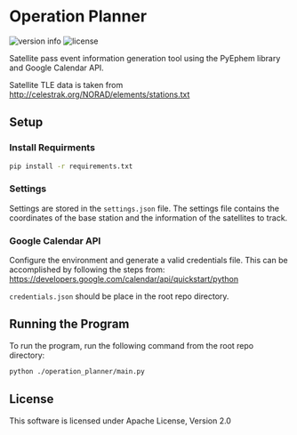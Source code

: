 # Operation Planner
![version info](https://img.shields.io/badge/Python-3.9-blue)
![license](https://img.shields.io/github/license/schulz89/operation_planner)

Satellite pass event information generation tool using the PyEphem library and Google Calendar API.

Satellite TLE data is taken from http://celestrak.org/NORAD/elements/stations.txt

## Setup
### Install Requirments
```bash
pip install -r requirements.txt
```

### Settings
Settings are stored in the ```settings.json``` file.
The settings file contains the coordinates of the base station and the information of the satellites to track.

### Google Calendar API
Configure the environment and generate a valid credentials file. This can be accomplished by following the steps from: https://developers.google.com/calendar/api/quickstart/python

```credentials.json``` should be place in the root repo directory.


## Running the Program
To run the program, run the following command from the root repo directory:

```bash
python ./operation_planner/main.py
```

## License

This software is licensed under Apache License, Version 2.0

